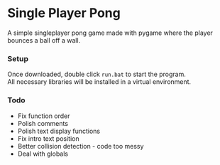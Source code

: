 # Single Player Pong
A simple singleplayer pong game made with pygame where the player bounces a ball off a wall.

### Setup
Once downloaded, double click `run.bat` to start the program.\
All necessary libraries will be installed in a virtual environment.

### Todo
- Fix function order
- Polish comments
- Polish text display functions
- Fix intro text position
- Better collision detection - code too messy
- Deal with globals
